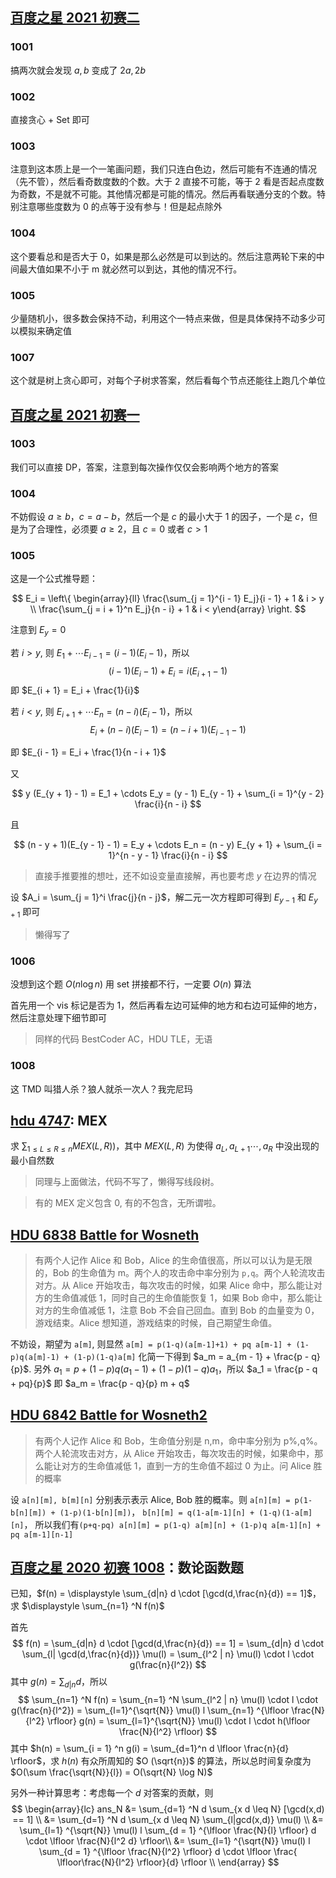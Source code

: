 ## [百度之星 2021 初赛二](http://bestcoder.hdu.edu.cn/contests/contest_show.php?cid=999)

### 1001

搞两次就会发现 $a, b$ 变成了 $2a, 2b$

### 1002

直接贪心 + Set 即可

### 1003

注意到这本质上是一个一笔画问题，我们只连白色边，然后可能有不连通的情况（先不管），然后看奇数度数的个数。大于 2 直接不可能，等于 2 看是否起点度数为奇数，不是就不可能。其他情况都是可能的情况。然后再看联通分支的个数。特别注意哪些度数为 0 的点等于没有参与！但是起点除外

### 1004

这个要看总和是否大于 0，如果是那么必然是可以到达的。然后注意两轮下来的中间最大值如果不小于 m 就必然可以到达，其他的情况不行。

### 1005

少量随机小，很多数会保持不动，利用这个一特点来做，但是具体保持不动多少可以模拟来确定值


### 1007

这个就是树上贪心即可，对每个子树求答案，然后看每个节点还能往上跑几个单位


## [百度之星 2021 初赛一](http://bestcoder.hdu.edu.cn/contests/contest_show.php?cid=998)

### 1003

我们可以直接 DP，答案，注意到每次操作仅仅会影响两个地方的答案

### 1004

不妨假设 $a \geq b$，$c = a - b$，然后一个是 $c$ 的最小大于 1 的因子，一个是 $c$，但是为了合理性，必须要 $a \geq 2$，且 $c = 0$ 或者 $c > 1$


### 1005

这是一个公式推导题：

$$
E_i = \left\{ \begin{array}{ll} \frac{\sum_{j = 1}^{i - 1} E_j}{i - 1} + 1 & i > y \\
\frac{\sum_{j = i + 1}^n E_j}{n - i} + 1 & i < y\end{array} \right.
$$

注意到 $E_y = 0$

若 $i > y$, 则 $E_1 + \cdots E_{i - 1} = (i - 1) (E_i - 1)$，所以
$$
(i - 1)(E_i - 1) + E_i = i (E_{i + 1} - 1)
$$
即 $E_{i + 1} = E_i + \frac{1}{i}$

若 $i < y$, 则 $E_{i + 1} + \cdots E_n = (n - i) (E_i - 1)$，所以 
$$
E_i + (n - i) (E_i - 1) = (n - i + 1)(E_{i - 1} - 1)
$$

即 $E_{i - 1} = E_i + \frac{1}{n - i + 1}$

又

$$
y (E_{y + 1} - 1) = E_1 + \cdots E_y = (y - 1) E_{y - 1} + \sum_{i = 1}^{y - 2} \frac{i}{n - i}
$$

且

$$
(n - y + 1)(E_{y - 1} - 1) = E_y + \cdots E_n = (n - y) E_{y + 1} + \sum_{i = 1}^{n - y - 1} \frac{i}{n - i}
$$


> 直接手推要推的想吐，还不如设变量直接解，再也要考虑 $y$ 在边界的情况

设 $A_i = \sum_{j = 1}^i \frac{j}{n - j}$，解二元一次方程即可得到 $E_{y - 1}$ 和 $E_{y + 1}$ 即可

> 懒得写了
### 1006

没想到这个题 $O(n \log n)$ 用 set 拼接都不行，一定要 $O(n)$ 算法

首先用一个 vis 标记是否为 1，然后再看左边可延伸的地方和右边可延伸的地方，然后注意处理下细节即可


> 同样的代码 BestCoder AC，HDU TLE，无语


### 1008

这 TMD 叫猎人杀？狼人就杀一次人？我完尼玛

## [hdu 4747](http://acm.hdu.edu.cn/showproblem.php?pid=4747): MEX

求 $\sum_{1 \leq L \leq R \leq n} MEX(L, R)$)，其中 $MEX(L, R)$ 为使得 $a_L, a_{L + 1} \cdots, a_{R}$ 中没出现的最小自然数

> 同理与上面做法，代码不写了，懒得写线段树。

> 有的 MEX 定义包含 0, 有的不包含，无所谓啦。

## [HDU 6838 Battle for Wosneth](http://acm.hdu.edu.cn/showproblem.php?pid=6838)
> 有两个人记作 Alice 和 Bob，Alice 的生命值很高，所以可以认为是无限的，Bob 的生命值为 m。两个人的攻击命中率分别为 `p,q`。两个人轮流攻击对方。从 Alice 开始攻击，每次攻击的时候，如果 Alice 命中，那么能让对方的生命值减低 1，同时自己的生命值能恢复 1，如果 Bob 命中，那么能让对方的生命值减低 1，注意 Bob 不会自己回血。直到 Bob 的血量变为 0，游戏结束。Alice 想知道，游戏结束的时候，自己期望生命值。


不妨设，期望为 `a[m]`, 则显然 
`a[m] = p(1-q)(a[m-1]+1) + pq a[m-1] + (1-p)q(a[m]-1) + (1-p)(1-q)a[m]`
化简一下得到 $a_m =  a_{m - 1} + \frac{p - q}{p}$. 另外 $a_1 = p + (1 - p) q (a_1 - 1)  + (1 - p) (1 - q) a_1$，所以 $a_1 = \frac{p - q + pq}{p}$ 即 $a_m = \frac{p - q}{p} m + q$


## [HDU 6842 Battle for Wosneth2](http://acm.hdu.edu.cn/showproblem.php?pid=6842)
> 有两个人记作 Alice 和 Bob，生命值分别是 n,m，命中率分别为 p%,q%。两个人轮流攻击对方，从 Alice 开始攻击，每次攻击的时候，如果命中，那么能让对方的生命值减低 1，直到一方的生命值不超过 0 为止。问 Alice 胜的概率

设 `a[n][m], b[m][n]` 分别表示表示 Alice, Bob 胜的概率。则
`a[n][m] = p(1-b[n][m]) + (1-p)(1-b[n][m])`，
`b[n][m] = q(1-a[m-1][n] + (1-q)(1-a[m][n]`，
所以我们有`(p+q-pq) a[n][m] = p(1-q) a[m][n] + (1-p)q a[m-1][n] + pq a[m-1][n-1]`



## [百度之星 2020 初赛 1008](http://bestcoder.hdu.edu.cn/contests/contest_showproblem.php?cid=889&pid=1008)：数论函数题

已知，$f(n) = \displaystyle \sum_{d|n} d \cdot [\gcd(d,\frac{n}{d}) == 1]$，求 $\displaystyle \sum_{n=1} ^N f(n)$

首先 
$$
f(n) = \sum_{d|n} d \cdot [\gcd(d,\frac{n}{d}) == 1] = \sum_{d|n} d \cdot \sum_{l| \gcd(d,\frac{n}{d})} \mu(l) = \sum_{l^2 | n} \mu(l) \cdot l \cdot g(\frac{n}{l^2})
$$
其中 $g(n) = \displaystyle \sum_{d|n} d$，所以 
$$
\sum_{n=1} ^N f(n) = \sum_{n=1} ^N \sum_{l^2 | n} \mu(l) \cdot l \cdot g(\frac{n}{l^2}) = \sum_{l=1}^{\sqrt{N}} \mu(l) l \sum_{n=1} ^{\lfloor \frac{N}{l^2} \rfloor} g(n) = \sum_{l=1}^{\sqrt{N}} \mu(l) \cdot l \cdot h(\lfloor \frac{N}{l^2} \rfloor)
$$
其中 $h(n) = \sum_{i = 1} ^n g(i) = \sum_{d=1}^n d \lfloor \frac{n}{d} \rfloor$，求 $h(n)$ 有众所周知的 $O (\sqrt{n})$ 的算法，所以总时间复杂度为 $O(\sum \frac{\sqrt{N}}{l}) = O(\sqrt{N} \log N)$

另外一种计算思考：考虑每一个 $d$ 对答案的贡献，则 
$$
\begin{array}{lc}
ans_N &= \sum_{d=1} ^N d \sum_{x d \leq N}  [\gcd(x,d) == 1] \\
 &=  \sum_{d=1} ^N d \sum_{x d \leq N}  \sum_{l|gcd(x,d)} \mu(l) \\
 &= \sum_{l=1} ^{\sqrt{N}} \mu(l) l \sum_{d = 1} ^{\lfloor \frac{N}{l} \rfloor}  d \cdot \lfloor \frac{N}{l^2 d} \rfloor\\
 &= \sum_{l=1} ^{\sqrt{N}} \mu(l) l \sum_{d = 1} ^{\lfloor \frac{N}{l^2} \rfloor} d \cdot \lfloor \frac{ \lfloor\frac{N}{l^2} \rfloor}{d} \rfloor \\
\end{array}
$$
